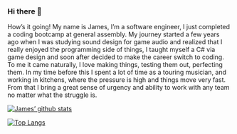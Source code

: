 ### Hi there 👋


How’s it going! My name is James, I’m a software engineer, I just completed a coding bootcamp at general assembly. My journey started a few years ago when I was studying sound design for game audio and realized that I really enjoyed the programming side of things, I taught myself a C# via game design and soon after decided to make the career switch to coding. To me it came naturally, I love making things, testing them out, perfecting them. In my time before this I spent a lot of time as a touring musician, and working  in kitchens, where the pressure is high and things move very fast. From that I bring a great sense of urgency and ability to work with any team no matter what the struggle is.


[![James’ github stats](https://github-readme-stats.vercel.app/api?username=jsullivan2847)](https://github.com/jsullivan2847)

[![Top Langs](https://github-readme-stats.vercel.app/api/top-langs/?username=jsullivan2847&layout=compact)](https://github.com/jsullivan2847)

<!--
**jsullivan2847/jsullivan2847** is a ✨ _special_ ✨ repository because its `README.md` (this file) appears on your GitHub profile.

Here are some ideas to get you started:

- 🔭 I’m currently working on ... a map guessing game
- 🌱 I’m currently learning ... JQUERY
- 👯 I’m looking to collaborate on ... any project! Video games! Web app!
- 🤔 I’m looking for help with ... 
- 💬 Ask me about ...
- 📫 How to reach me: ... jsullivan2847@gmail.com
- 😄 Pronouns: ... he / him
- ⚡ Fun fact: ...
-->
